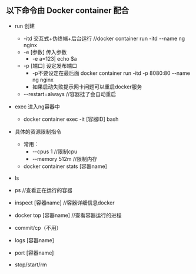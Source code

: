 ## 以下命令由 Docker container 配合

* run 创建
    * -itd    交互式+伪终端+后台运行 //docker container run -itd --name ng nginx
    * -e [参数] 传入参数
        * -e a=123| echo $a
    * -p [端口] 设定发布端口
        * -p不要设定在最后面 docker container run -itd -p 8080:80 --name ng nginx
        * 如果启动失败提示网卡问题可以重启docker服务
    * --restart=always //容器挂了会自动重启

* exec 进入ng容器中
    * docker container exec -it [容器ID] bash

* 具体的资源限制指令
    * 常用：
        * --cpus 1 //限制cpu
        * --memory 512m //限制内存
    * docker container stats [容器name]

* ls 

* ps //查看正在运行的容器

* inspect [容器name] //容器详细信息docker

* docker top [容器name] //查看容器运行的进程

* commit/cp（不用）

* logs [容器name]

* port [容器name]

* stop/start/rm